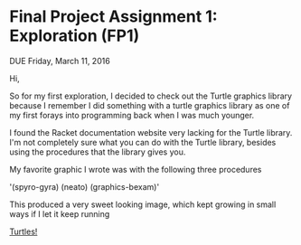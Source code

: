 # Final Project Assignment 1: Exploration (FP1)
DUE Friday, March 11, 2016

Hi,

So for my first exploration, I decided to check out the Turtle graphics library because I remember I did something with a turtle graphics library as one of my first forays into programming back when I was much younger. 

I found the Racket documentation website very lacking for the Turtle library. I'm not completely sure what you can do with the Turtle library, besides using the procedures that the library gives you. 

My favorite graphic I wrote was with the following three procedures 

'(spyro-gyra)
(neato)
(graphics-bexam)'

This produced a very sweet looking image, which kept growing in small ways if I let it keep running 

[Turtles!](http://i.imgur.com/QytegMq.png)
